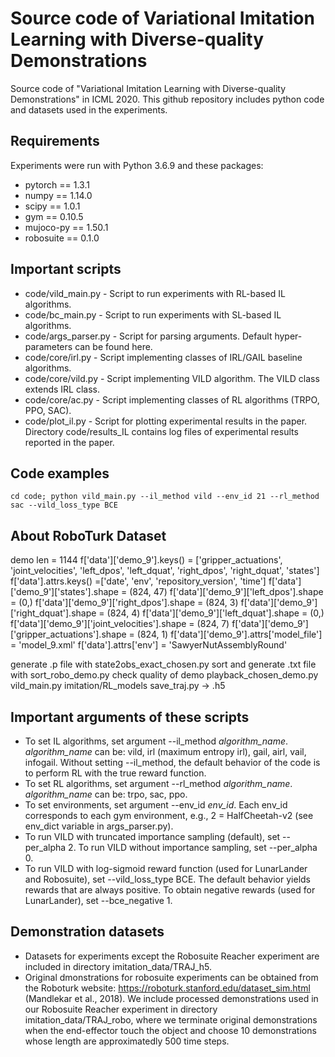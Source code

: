 # Source code of Variational Imitation Learning with Diverse-quality Demonstrations
Source code of "Variational Imitation Learning with Diverse-quality Demonstrations" in ICML 2020.
This github repository includes python code and datasets used in the experiments. 

## Requirements
Experiments were run with Python 3.6.9 and these packages:
* pytorch == 1.3.1
* numpy == 1.14.0
* scipy == 1.0.1
* gym == 0.10.5
* mujoco-py == 1.50.1
* robosuite == 0.1.0

## Important scripts
* code/vild_main.py - Script to run experiments with RL-based IL algorithms. 
* code/bc_main.py - Script to run experiments with SL-based IL algorithms. 
* code/args_parser.py - Script for parsing arguments. Default hyper-parameters can be found here.
* code/core/irl.py - Script implementing classes of IRL/GAIL baseline algorithms. 
* code/core/vild.py - Script implementing VILD algorithm. The VILD class extends IRL class.
* code/core/ac.py - Script implementing classes of RL algorithms (TRPO, PPO, SAC).
* code/plot_il.py - Script for plotting experimental results in the paper. Directory code/results_IL contains log files of experimental results reported in the paper.

## Code examples
`cd code; python vild_main.py --il_method vild --env_id 21 --rl_method sac --vild_loss_type BCE`


## About RoboTurk Dataset
demo len = 1144
f['data']['demo_9'].keys() = ['gripper_actuations', 'joint_velocities', 'left_dpos', 'left_dquat', 'right_dpos', 'right_dquat', 'states']
f['data'].attrs.keys() =['date', 'env', 'repository_version', 'time']
f['data']['demo_9']['states'].shape = (824, 47)
f['data']['demo_9']['left_dpos'].shape = (0,)
f['data']['demo_9']['right_dpos'].shape = (824, 3)
f['data']['demo_9']['right_dquat'].shape = (824, 4)
f['data']['demo_9']['left_dquat'].shape = (0,)
f['data']['demo_9']['joint_velocities'].shape = (824, 7)
f['data']['demo_9']['gripper_actuations'].shape = (824, 1)
f['data']['demo_9'].attrs['model_file'] = 'model_9.xml'
f['data'].attrs['env'] = 'SawyerNutAssemblyRound'

generate .p file with state2obs_exact_chosen.py
sort and generate .txt file with sort_robo_demo.py
check quality of demo playback_chosen_demo.py
vild_main.py imitation/RL_models 
save_traj.py -> .h5

## Important arguments of these scripts
* To set IL algorithms, set argument --il_method *algorithm_name*.
*algorithm_name* can be: vild, irl (maximum entropy irl), gail, airl, vail, infogail.
Without setting --il_method, the default behavior of the code is to perform RL with the true reward function.
* To set RL algorithms, set argument --rl_method *algorithm_name*.
*algorithm_name* can be: trpo, sac, ppo.
* To set environments, set argument --env_id *env_id*.
Each env_id corresponds to each gym environment, e.g., 2 = HalfCheetah-v2 (see env_dict variable in args_parser.py).
* To run VILD with truncated importance sampling (default), set --per_alpha 2. To run VILD without importance sampling, set --per_alpha 0.
* To run VILD with log-sigmoid reward function (used for LunarLander and Robosuite), set --vild_loss_type BCE. The default behavior yields rewards that are always positive. To obtain negative rewards (used for LunarLander), set --bce_negative 1.

## Demonstration datasets
* Datasets for experiments except the Robosuite Reacher experiment are included in directory imitation_data/TRAJ_h5. 
* Original dmonstrations for robosuite experiments can be obtained from the Roboturk website: https://roboturk.stanford.edu/dataset_sim.html (Mandlekar et al., 2018).
We include processed demonstrations used in our Robosuite Reacher experiment in directory imitation_data/TRAJ_robo, where we terminate original demonstrations when the end-effector touch the object and choose 10 demonstrations whose length are approximatedly 500 time steps. 
